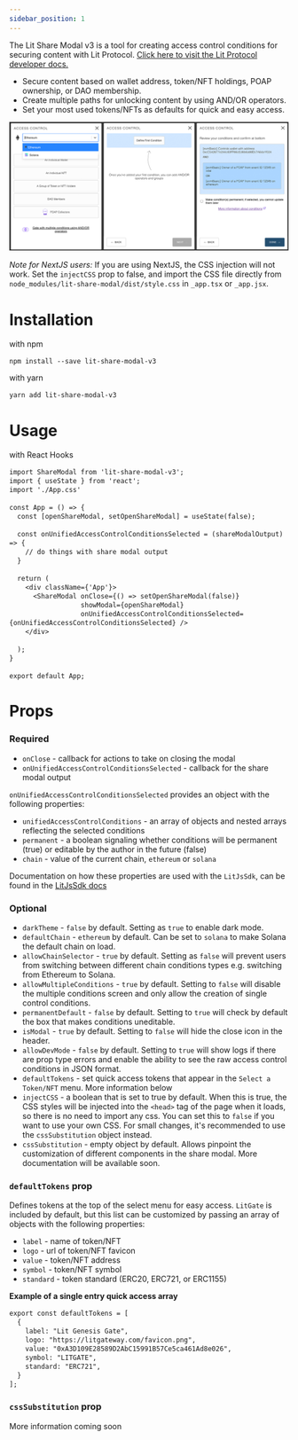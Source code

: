 ```yaml
---
sidebar_position: 1
---
```


The Lit Share Modal v3 is a tool for creating access control conditions for securing content with Lit Protocol.
[Click here to visit the Lit Protocol developer docs.](https://developer.litprotocol.com/docs/intro/)

- Secure content based on wallet address, token/NFT holdings, POAP ownership, or DAO membership.
- Create multiple paths for unlocking content by using AND/OR operators.
- Set your most used tokens/NFTs as defaults for quick and easy access.

![Lit Share Modal](./shareModalCover.png)

*Note for NextJS users:* If you are using NextJS, the CSS injection will not work.  Set the `injectCSS` prop to false, and
import the CSS file directly from `node_modules/lit-share-modal/dist/style.css` in `_app.tsx` or `_app.jsx`.

# Installation

with npm

```
npm install --save lit-share-modal-v3
```

with yarn

```
yarn add lit-share-modal-v3
```

# Usage

with React Hooks

```
import ShareModal from 'lit-share-modal-v3';
import { useState } from 'react';
import './App.css'

const App = () => {
  const [openShareModal, setOpenShareModal] = useState(false);

  const onUnifiedAccessControlConditionsSelected = (shareModalOutput) => {
    // do things with share modal output
  }

  return (
    <div className={'App'}>
      <ShareModal onClose={() => setOpenShareModal(false)}
                  showModal={openShareModal}
                  onUnifiedAccessControlConditionsSelected={onUnifiedAccessControlConditionsSelected} />
    </div>

  );
}

export default App;

```

# Props

### Required

- `onClose` - callback for actions to take on closing the modal
- `onUnifiedAccessControlConditionsSelected` - callback for the share modal output

`onUnifiedAccessControlConditionsSelected` provides an object with the following properties:

- `unifiedAccessControlConditions` - an array of objects and nested arrays reflecting the selected conditions
- `permanent` - a boolean signaling whether conditions will be permanent (true) or editable by the author in the
  future (false)
- `chain` - value of the current chain, `ethereum` or `solana`

Documentation on how these properties are used with the `LitJsSdk`, can be found in
the [LitJsSdk docs](https://lit-protocol.github.io/lit-js-sdk/api_docs_html/index.html#litnodeclientsavesigningcondition)

### Optional

- `darkTheme` - `false` by default. Setting as `true` to enable dark mode.
- `defaultChain` - `ethereum` by default.  Can be set to `solana` to make Solana the default chain on load.
- `allowChainSelector` - `true` by default. Setting as `false` will prevent users from switching between different chain conditions types e.g. switching from Ethereum to Solana.
- `allowMultipleConditions` - `true` by default. Setting to `false` will disable the multiple conditions screen and only allow the creation of single control conditions.
- `permanentDefault` - `false` by default. Setting to `true` will check by default the box that makes conditions uneditable.
- `isModal` - `true` by default. Setting to `false` will hide the close icon in the header.
- `allowDevMode` - `false` by default.  Setting to `true` will show logs if there are prop type errors and enable the ability to see the raw access control conditions in JSON format.
- `defaultTokens` - set quick access tokens that appear in the `Select a Token/NFT` menu.  More information below
- `injectCSS` - a boolean that is set to true by default. When this is true, the CSS styles will be injected into
  the `<head>` tag of the page when it loads, so there is no need to import any css. You can set this to `false` if you
  want to use your own CSS.  For small changes, it's recommended to use the `cssSubstitution` object instead.
- `cssSubstitution` - empty object by default.  Allows pinpoint the customization of different components in the share modal.  More documentation will be available soon.

### `defaultTokens` prop

Defines tokens at the top of the select menu for easy access.  `LitGate` is included by default, but this list can be customized by passing an array of objects with the following properties:

- `label` - name of token/NFT
- `logo` - url of token/NFT favicon
- `value` - token/NFT address
- `symbol` - token/NFT symbol
- `standard` - token standard (ERC20, ERC721, or ERC1155)

**Example of a single entry quick access array**

```
export const defaultTokens = [
  {
    label: "Lit Genesis Gate",
    logo: "https://litgateway.com/favicon.png",
    value: "0xA3D109E28589D2AbC15991B57Ce5ca461Ad8e026",
    symbol: "LITGATE",
    standard: "ERC721",
  }
];
```

### `cssSubstitution` prop

More information coming soon
